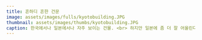 ```yaml
---
title: 흔하디 흔한 건문
image: assets/images/fulls/kyotobuilding.JPG
thumbnail: assets/images/thumbs/kyotobuilding.JPG
caption: 한국에서나 일본에서나 자주 보이는 건물. <br> 하지만 일본에 좀 더 잘 어울린다.
---
```

